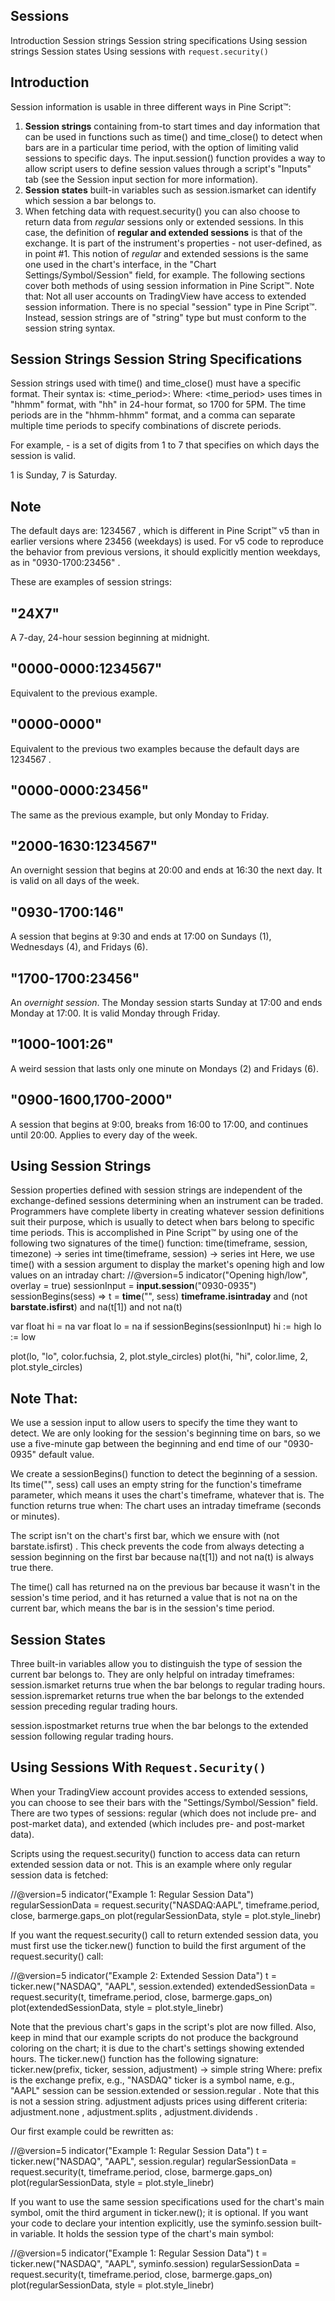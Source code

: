 
## Sessions

Introduction Session strings Session string specifications Using session strings Session states Using sessions with `request.security()`

## Introduction

Session information is usable in three different ways in Pine Script™:

1. **Session strings** containing from-to start times and day information that can be used in functions such as time()
and time_close() to detect when bars are in a particular time period, with the option of limiting valid sessions to specific days. The input.session() function provides a way to allow script users to define session values through a
script's "Inputs" tab (see the Session input section for more information).
2. **Session states** built-in variables such as session.ismarket can identify which session a bar belongs to.
3. When fetching data with request.security() you can also choose to return data from *regular* sessions only or
extended sessions. In this case, the definition of **regular and extended sessions** is that of the exchange. It is
part of the instrument's properties - not user-defined, as in point #1. This notion of *regular* and extended sessions is the same one used in the chart's interface, in the "Chart Settings/Symbol/Session" field, for example.
The following sections cover both methods of using session information in Pine Script™. Note that:
Not all user accounts on TradingView have access to extended session information. There is no special "session" type in Pine Script™. Instead, session strings are of "string" type but must conform to the session string syntax.

## Session Strings Session String Specifications

Session strings used with time() and time_close() must have a specific format. Their syntax is:
<time_period>:<days>
Where:
<time_period> uses times in "hhmm" format, with "hh" in 24-hour format, so 1700  for 5PM. The time periods are in the "hhmm-hhmm" format, and a comma can separate multiple time periods to specify combinations of discrete periods.

For example, - <days> is a set of digits from 1 to 7 that specifies on which days the session is valid.

1 is Sunday, 7 is Saturday.

## Note

The default days are: 1234567 , which is different in Pine Script™ v5 than in earlier versions where 23456
(weekdays) is used. For v5 code to reproduce the behavior from previous versions, it should explicitly mention weekdays, as in "0930-1700:23456" .

These are examples of session strings:

## "24X7"

A 7-day, 24-hour session beginning at midnight.

## "0000-0000:1234567"

Equivalent to the previous example.

## "0000-0000"

Equivalent to the previous two examples because the default days are 1234567 .

## "0000-0000:23456"

The same as the previous example, but only Monday to Friday.

## "2000-1630:1234567"

An overnight session that begins at 20:00 and ends at 16:30 the next day. It is valid on all days of the week.

## "0930-1700:146"

A session that begins at 9:30 and ends at 17:00 on Sundays (1), Wednesdays (4), and Fridays (6).

## "1700-1700:23456"

An *overnight session*. The Monday session starts Sunday at 17:00 and ends Monday at 17:00. It is valid Monday through Friday.

## "1000-1001:26"

A weird session that lasts only one minute on Mondays (2) and Fridays (6).

## "0900-1600,1700-2000"

A session that begins at 9:00, breaks from 16:00 to 17:00, and continues until 20:00. Applies to every day of the week.

## Using Session Strings

Session properties defined with session strings are independent of the exchange-defined sessions determining when an instrument can be traded. Programmers have complete liberty in creating whatever session definitions suit their purpose, which is usually to detect when bars belong to specific time periods. This is accomplished in Pine Script™ by using one of the following two signatures of the time() function:
time(timeframe, session, timezone) → series int time(timeframe, session) → series int Here, we use time() with a session  argument to display the market's opening high and low values on an intraday chart:
//@version=5 indicator("Opening high/low", overlay = true) sessionInput = **input.session**("0930-0935") sessionBegins(sess) => t = **time**("", sess) **timeframe.isintraday** and (not **barstate.isfirst**) and na(t[1]) and not na(t)

var float hi = na
var float lo = na
if sessionBegins(sessionInput)
    hi := high
    lo := low

plot(lo, "lo", color.fuchsia, 2, plot.style_circles)
plot(hi, "hi", color.lime,    2, plot.style_circles)

## Note That:

We use a session input to allow users to specify the time they want to detect. We are only looking for the session's beginning time on bars, so we use a five-minute gap between the beginning and end time of our
"0930-0935"  default value.

We create a sessionBegins()  function to detect the beginning of a session. Its time("", sess)  call uses an empty string for the function's timeframe  parameter, which means it uses the chart's timeframe, whatever that is. The function returns true  when:
The chart uses an intraday timeframe (seconds or minutes).

The script isn't on the chart's first bar, which we ensure with (not barstate.isfirst) . This check prevents the code from always detecting a session beginning on the first bar because na(t[1]) and not na(t)  is always true  there.

The time() call has returned na on the previous bar because it wasn't in the session's time period, and it has returned a value that is not na on the current bar, which means the bar is in the session's time period.

## Session States

Three built-in variables allow you to distinguish the type of session the current bar belongs to. They are only helpful on intraday timeframes:
session.ismarket returns true  when the bar belongs to regular trading hours. session.ispremarket returns true  when the bar belongs to the extended session preceding regular trading hours.

session.ispostmarket returns true  when the bar belongs to the extended session following regular trading hours.

## Using Sessions With `Request.Security()`

When your TradingView account provides access to extended sessions, you can choose to see their bars with the "Settings/Symbol/Session" field. There are two types of sessions:
regular (which does not include pre- and post-market data), and extended (which includes pre- and post-market data).

Scripts using the request.security() function to access data can return extended session data or not. This is an example where only regular session data is fetched:

//@version=5
indicator("Example 1: Regular Session Data")
regularSessionData = request.security("NASDAQ:AAPL", timeframe.period, close, barmerge.gaps_on
plot(regularSessionData, style = plot.style_linebr)

If you want the request.security() call to return extended session data, you must first use the ticker.new() function to build the first argument of the request.security() call:

//@version=5
indicator("Example 2: Extended Session Data")
t = ticker.new("NASDAQ", "AAPL", session.extended)
extendedSessionData = request.security(t, timeframe.period, close, barmerge.gaps_on)
plot(extendedSessionData, style = plot.style_linebr)

Note that the previous chart's gaps in the script's plot are now filled. Also, keep in mind that our example scripts do not produce the background coloring on the chart; it is due to the chart's settings showing extended hours. The ticker.new() function has the following signature:
ticker.new(prefix, ticker, session, adjustment) → simple string Where:
prefix  is the exchange prefix, e.g., "NASDAQ"
ticker  is a symbol name, e.g., "AAPL" session  can be session.extended  or session.regular . Note that this is not a session string. adjustment  adjusts prices using different criteria: adjustment.none , adjustment.splits , adjustment.dividends .

Our first example could be rewritten as:

//@version=5
indicator("Example 1: Regular Session Data")
t = ticker.new("NASDAQ", "AAPL", session.regular)
regularSessionData = request.security(t, timeframe.period, close, barmerge.gaps_on)
plot(regularSessionData, style = plot.style_linebr)

If you want to use the same session specifications used for the chart's main symbol, omit the third argument in ticker.new(); it is optional. If you want your code to declare your intention explicitly, use the syminfo.session built-in variable. It holds the session type of the chart's main symbol:

//@version=5
indicator("Example 1: Regular Session Data")
t = ticker.new("NASDAQ", "AAPL", syminfo.session)
regularSessionData = request.security(t, timeframe.period, close, barmerge.gaps_on)
plot(regularSessionData, style = plot.style_linebr)

